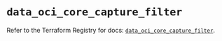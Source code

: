 # `data_oci_core_capture_filter`

Refer to the Terraform Registry for docs: [`data_oci_core_capture_filter`](https://registry.terraform.io/providers/oracle/oci/7.19.0/docs/data-sources/core_capture_filter).
